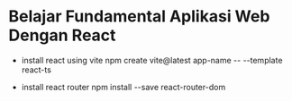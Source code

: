 # Belajar Fundamental Aplikasi Web Dengan React

- install react using vite
npm create vite@latest app-name -- --template react-ts

- install react router
npm install --save react-router-dom
